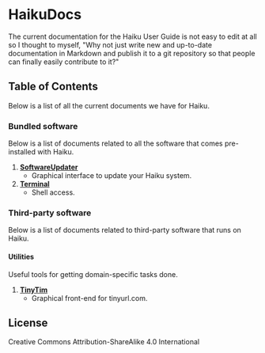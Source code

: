 HaikuDocs
=========

The current documentation for the Haiku User Guide is not easy to edit at all so I thought to myself, "Why not just write new and up-to-date documentation in Markdown and publish it to a git repository so that people can finally easily contribute to it?"

## Table of Contents

Below is a list of all the current documents we have for Haiku.

### Bundled software

Below is a list of documents related to all the software that comes pre-installed with Haiku.

1. [**SoftwareUpdater**](docs/bundledSoftware/SoftwareUpdater)
	* Graphical interface to update your Haiku system.
2. [**Terminal**](docs/bundledSoftware/Terminal)
	* Shell access.

### Third-party software

Below is a list of documents related to third-party software that runs on Haiku.

#### Utilities

Useful tools for getting domain-specific tasks done.

1. [**TinyTim**](docs/3rdPartySoftware/Utilities/TinyTim)
	* Graphical front-end for tinyurl.com.


## License

Creative Commons Attribution-ShareAlike 4.0 International
